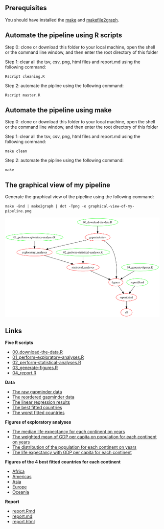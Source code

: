 ## Prerequisites
You should have installed the [make](http://www.gnu.org/software/make/manual/make.html) and [makefile2graph](https://github.com/lindenb/makefile2graph).

## Automate the pipeline using R scripts 
Step 0: clone or download this folder to your local machine, open the shell or the command line window, and then enter the root directory of this folder

Step 1: clear all the tsv, csv, png, html files and report.md using the following command:

```
Rscript cleaning.R
```

Step 2: automate the pipline using the following command:

```
Rscript master.R
```

## Automate the pipeline using make
Step 0: clone or download this folder to your local machine, open the shell or the command line window, and then enter the root directory of this folder

Step 1: clear all the tsv, csv, png, html files and report.md using the following command:

```
make clean
```

Step 2: automate the pipline using the following command:

```
make
```

## The graphical view of my pipeline

Generate the graphical view of the pipeline using the following command:

```
make -Bnd | make2graph | dot -Tpng -o graphical-view-of-my-pipeline.png
```

![](graphical-view-of-my-pipeline.png)

## Links
**Five R scripts**

- [00_download-the-data.R](00_download-the-data.R)
- [01_perform-exploratory-analyses.R](01_perform-exploratory-analyses.R)
- [02_perform-statistical-analyses.R](02_perform-statistical-analyses.R)
- [03_generate-figures.R](03_generate-figures.R)
- [04_report.R](04_report.R)

**Data**

- [The raw gapminder data](gapminder.tsv)
- [The reordered gapminder data](gap_reordered.csv)
- [The linear regression results](fit_result.csv)
- [The best fitted countries](best_countries.csv)
- [The worst fitted countries](worst_countries.csv)

**Figures of exploratory analyses**

- [The median life expectancy for each continent on years](lifeExp_continent.png)
- [The weighted mean of GDP per capita on population for each continent on years](gdpPercap_continent.png)
- [The distribution of the population for each continent on years](pop_continent.png)
- [The life expectancy with GDP per capita for each continent](lifeExp_gdpPercap.png)

**Figures of the 4 best fitted countries for each continent**

- [Africa](Africa.png)
- [Americas](Americas.png)
- [Asia](Asia.png)
- [Europe](Europe.png)
- [Oceania](Oceania.png)

**Report**

- [report.Rmd](report.Rmd)
- [report.md](report.md)
- [report.html](report.html)
